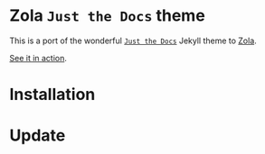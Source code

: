 # Zola `Just the Docs` theme
This is a port of the wonderful [`Just the Docs`][jtd] Jekyll theme to [Zola].

[See it in action][demo].

[demo]: https://zola-jtd-demo.jakeswenson.now.sh/

[jtd]: https://pmarsceill.github.io/just-the-docs/
[Zola]: https://www.getzola.org/documentation/getting-started/overview/

# Installation



# Update
